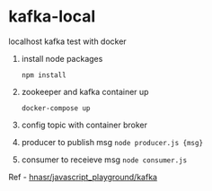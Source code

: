 # kafka-local

localhost kafka test with docker

1. install node packages

   `npm install`

2. zookeeper and kafka container up

   `docker-compose up`

3. config topic with container broker

4. producer to publish msg
   `node producer.js {msg}`

5. consumer to receieve msg
   `node consumer.js`


Ref - [hnasr/javascript_playground/kafka](https://github.com/hnasr/javascript_playground/tree/master/kafka)
